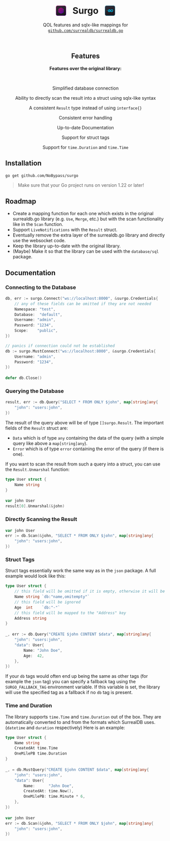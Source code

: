 <br />

<h1 align="center">
<img width=32 style="transform: translateY(6px)" src="https://raw.githubusercontent.com/surrealdb/icons/main/surreal.svg" />
&nbsp; Surgo &nbsp;
<img width=32 style="transform: translateY(6px)" src="https://raw.githubusercontent.com/surrealdb/icons/main/golang.svg" />
</h1>
<p align=center>QOL features and sqlx-like mappings for <code><a href="https://github.com/surrealdb/surrealdb.go">github.com/surrealdb/surrealdb.go</a></code></p>

<br />

<h2 align=center>Features</h2>
<p align=center><b>Features over the original library:</b></p>
<br />
<p align="center">Simplified database connection</p>
<p align="center">Ability to directly scan the result into a struct using sqlx-like syntax</p>
<p align="center">A consistent <code>Result</code> type instead of using <code>interface{}</code></p>
<p align="center">Consistent error handling</p>
<p align="center">Up-to-date Documentation</p>
<p align="center">Support for struct tags</p>
<p align="center">Support for <code>time.Duration</code> and <code>time.Time</code></p>

## Installation
```bash
go get github.com/NoBypass/surgo
```
> Make sure that your Go project runs on version 1.22 or later!

## Roadmap
- Create a mapping function for each one which exists in the original surrealdb.go library (e.g. `Use`, `Merge`, etc.) but with the scan functionality like in the `Scan` function.
- Support `LiveNotifications` with the `Result` struct.
- Eventually remove the extra layer of the surrealdb.go library and directly use the websocket code.
- Keep the library up-to-date with the original library.
- (Maybe) Make it so that the library can be used with the `database/sql` package.

## Documentation

### Connecting to the Database

```go
db, err := surgo.Connect("ws://localhost:8000", &surgo.Credentials{
    // any of these fields can be omitted if they are not needed
    Namespace: "test",
    Database:  "default",
    Username: "admin",
    Password: "1234", 
	Scope:    "public",
})
```

```go
// panics if connection could not be established
db := surgo.MustConnect("ws://localhost:8000", &surgo.Credentials{
    Username: "admin",
    Password: "1234",
})

defer db.Close()
```

### Querying the Database

```go
result, err := db.Query("SELECT * FROM ONLY $john", map[string]any{
	"john": "users:john",
})
```

The result of the query above will be of type `[]surgo.Result`. The important fields of the `Result` struct are:
- `Data` which is of type `any` containing the data of the query (with a simple query like above a `map[string]any`).
- `Error` which is of type `error` containing the error of the query (if there is one).

If you want to scan the result from such a query into a struct, you can use the `Result.Unmarshal` function:

```go
type User struct {
    Name string
}

var john User
result[0].Unmarshal(&john)
```

### Directly Scanning the Result

```go
var john User
err := db.Scan(&john, "SELECT * FROM ONLY $john", map[string]any{
    "john": "users:john",
})
```

### Struct Tags
Struct tags essentially work the same way as in the `json` package. A full example would look like this:

```go
type User struct {
	// this field will be omitted if it is empty, otherwise it will be mapped to the "name" key
    Name string `db:"name,omitempty"`
	// this field will be ignored
    Age  int    `db:"-"`
    // this field will be mapped to the "Address" key
	Address string
}

_, err := db.Query("CREATE $john CONTENT $data", map[string]any{
    "john": "users:john",
	"data": User{
        Name: "John Doe",
        Age:  42,
    },
})
```

If your `db` tags would often end up being the same as other tags (for example the `json` tag) you can specify a
fallback tag using the `SURGO_FALLBACK_TAG` environment variable. If this variable is set, the library will use the
specified tag as a fallback if no `db` tag is present.

### Time and Duration
The library supports `time.Time` and `time.Duration` out of the box. They are automatically converted to and from the
formats which SurrealDB uses. (`datetime` and `duration` respectively) Here is an example:

```go
type User struct {
    Name string
    CreatedAt time.Time
    OneMilePB time.Duration
}

_, = db.MustQuery("CREATE $john CONTENT $data", map[string]any{
    "john": "users:john",
    "data": User{
        Name:      "John Doe",
        CreatedAt: time.Now(),
		OneMilePB: time.Minute * 6,
    },
})

var john User
err := db.Scan(&john, "SELECT * FROM ONLY $john", map[string]any{
    "john": "users:john",
})
```
